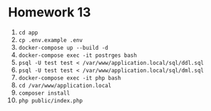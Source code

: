 # Homework 13

1. `cd app`
2. `cp .env.example .env`
3. `docker-compose up --build -d`
4. `docker-compose exec -it postrges bash`
5. `psql -U test test < /var/www/application.local/sql/ddl.sql`
6. `psql -U test test < /var/www/application.local/sql/dml.sql`
7. `docker-compose exec -it php bash`
8. `cd /var/www/application.local`
9. `composer install`
10. `php public/index.php`